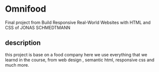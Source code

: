 # Omnifood



Final project from Build Responsive Real-World Websites with HTML and CSS of JONAS SCHMEDTMANN

## description

this project is base on a food company here we use everything that we learnd in the course, from web design , semantic html, responsive css and much more.
